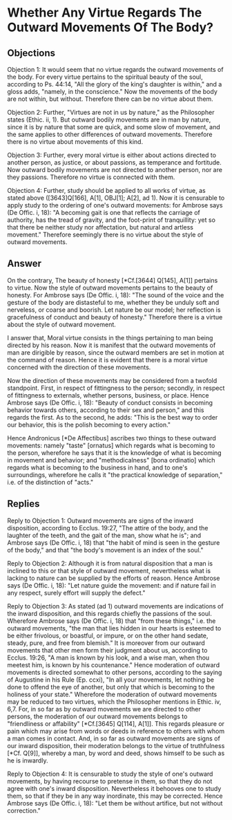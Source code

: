 # Whether Any Virtue Regards The Outward Movements Of The Body?

## Objections

Objection 1: It would seem that no virtue regards the outward movements of the body. For every virtue pertains to the spiritual beauty of the soul, according to Ps. 44:14, "All the glory of the king's daughter is within," and a gloss adds, "namely, in the conscience." Now the movements of the body are not within, but without. Therefore there can be no virtue about them.

Objection 2: Further, "Virtues are not in us by nature," as the Philosopher states (Ethic. ii, 1). But outward bodily movements are in man by nature, since it is by nature that some are quick, and some slow of movement, and the same applies to other differences of outward movements. Therefore there is no virtue about movements of this kind.

Objection 3: Further, every moral virtue is either about actions directed to another person, as justice, or about passions, as temperance and fortitude. Now outward bodily movements are not directed to another person, nor are they passions. Therefore no virtue is connected with them.

Objection 4: Further, study should be applied to all works of virtue, as stated above ([3643]Q[166], A[1], OBJ[1]; A[2], ad 1). Now it is censurable to apply study to the ordering of one's outward movements: for Ambrose says (De Offic. i, 18): "A becoming gait is one that reflects the carriage of authority, has the tread of gravity, and the foot-print of tranquillity: yet so that there be neither study nor affectation, but natural and artless movement." Therefore seemingly there is no virtue about the style of outward movements.

## Answer

On the contrary, The beauty of honesty [*Cf.[3644] Q[145], A[1]] pertains to virtue. Now the style of outward movements pertains to the beauty of honesty. For Ambrose says (De Offic. i, 18): "The sound of the voice and the gesture of the body are distasteful to me, whether they be unduly soft and nerveless, or coarse and boorish. Let nature be our model; her reflection is gracefulness of conduct and beauty of honesty." Therefore there is a virtue about the style of outward movement.

I answer that, Moral virtue consists in the things pertaining to man being directed by his reason. Now it is manifest that the outward movements of man are dirigible by reason, since the outward members are set in motion at the command of reason. Hence it is evident that there is a moral virtue concerned with the direction of these movements.

Now the direction of these movements may be considered from a twofold standpoint. First, in respect of fittingness to the person; secondly, in respect of fittingness to externals, whether persons, business, or place. Hence Ambrose says (De Offic. i, 18): "Beauty of conduct consists in becoming behavior towards others, according to their sex and person," and this regards the first. As to the second, he adds: "This is the best way to order our behavior, this is the polish becoming to every action."

Hence Andronicus [*De Affectibus] ascribes two things to these outward movements: namely "taste" [ornatus] which regards what is becoming to the person, wherefore he says that it is the knowledge of what is becoming in movement and behavior; and "methodicalness" [bona ordinatio] which regards what is becoming to the business in hand, and to one's surroundings, wherefore he calls it "the practical knowledge of separation," i.e. of the distinction of "acts."

## Replies

Reply to Objection 1: Outward movements are signs of the inward disposition, according to Ecclus. 19:27, "The attire of the body, and the laughter of the teeth, and the gait of the man, show what he is"; and Ambrose says (De Offic. i, 18) that "the habit of mind is seen in the gesture of the body," and that "the body's movement is an index of the soul."

Reply to Objection 2: Although it is from natural disposition that a man is inclined to this or that style of outward movement, nevertheless what is lacking to nature can be supplied by the efforts of reason. Hence Ambrose says (De Offic. i, 18): "Let nature guide the movement: and if nature fail in any respect, surely effort will supply the defect."

Reply to Objection 3: As stated (ad 1) outward movements are indications of the inward disposition, and this regards chiefly the passions of the soul. Wherefore Ambrose says (De Offic. i, 18) that "from these things," i.e. the outward movements, "the man that lies hidden in our hearts is esteemed to be either frivolous, or boastful, or impure, or on the other hand sedate, steady, pure, and free from blemish." It is moreover from our outward movements that other men form their judgment about us, according to Ecclus. 19:26, "A man is known by his look, and a wise man, when thou meetest him, is known by his countenance." Hence moderation of outward movements is directed somewhat to other persons, according to the saying of Augustine in his Rule (Ep. ccxi), "In all your movements, let nothing be done to offend the eye of another, but only that which is becoming to the holiness of your state." Wherefore the moderation of outward movements may be reduced to two virtues, which the Philosopher mentions in Ethic. iv, 6,7. For, in so far as by outward movements we are directed to other persons, the moderation of our outward movements belongs to "friendliness or affability" [*Cf.[3645] Q[114], A[1]]. This regards pleasure or pain which may arise from words or deeds in reference to others with whom a man comes in contact. And, in so far as outward movements are signs of our inward disposition, their moderation belongs to the virtue of truthfulness [*Cf. Q[9]], whereby a man, by word and deed, shows himself to be such as he is inwardly.

Reply to Objection 4: It is censurable to study the style of one's outward movements, by having recourse to pretense in them, so that they do not agree with one's inward disposition. Nevertheless it behooves one to study them, so that if they be in any way inordinate, this may be corrected. Hence Ambrose says (De Offic. i, 18): "Let them be without artifice, but not without correction."
